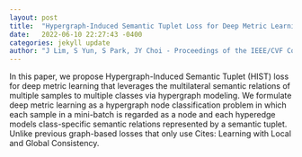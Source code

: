```yaml
---
layout: post
title:  "Hypergraph-Induced Semantic Tuplet Loss for Deep Metric Learning"
date:   2022-06-10 22:27:43 -0400
categories: jekyll update
author: "J Lim, S Yun, S Park, JY Choi - Proceedings of the IEEE/CVF Conference on , 2022"
---
```

In this paper, we propose Hypergraph-Induced Semantic Tuplet (HIST) loss for deep metric learning that leverages the multilateral semantic relations of multiple samples to multiple classes via hypergraph modeling. We formulate deep metric learning as a hypergraph node classification problem in which each sample in a mini-batch is regarded as a node and each hyperedge models class-specific semantic relations represented by a semantic tuplet. Unlike previous graph-based losses that only use  Cites: Learning with Local and Global Consistency.